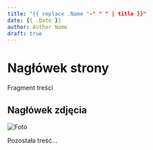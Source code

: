 ```yaml
---
title: "{{ replace .Name "-" " " | title }}"
date: {{ .Date }}
author: Author Name
draft: true
---
```


# Nagłówek strony

Fragment treści

## Nagłówek zdjęcia
![Foto](/https://placehold.it/1000x500)

Pozostała treść...
